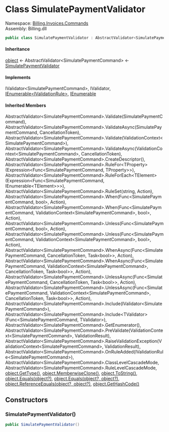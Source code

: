 # <a id="Billing_Invoices_Commands_SimulatePaymentValidator"></a> Class SimulatePaymentValidator

Namespace: [Billing.Invoices.Commands](Billing.Invoices.Commands.md)  
Assembly: Billing.dll  

```csharp
public class SimulatePaymentValidator : AbstractValidator<SimulatePaymentCommand>, IValidator<SimulatePaymentCommand>, IValidator, IEnumerable<IValidationRule>, IEnumerable
```

#### Inheritance

[object](https://learn.microsoft.com/dotnet/api/system.object) ← 
AbstractValidator<SimulatePaymentCommand\> ← 
[SimulatePaymentValidator](Billing.Invoices.Commands.SimulatePaymentValidator.md)

#### Implements

IValidator<SimulatePaymentCommand\>, 
IValidator, 
[IEnumerable<IValidationRule\>](https://learn.microsoft.com/dotnet/api/system.collections.generic.ienumerable\-1), 
[IEnumerable](https://learn.microsoft.com/dotnet/api/system.collections.ienumerable)

#### Inherited Members

AbstractValidator<SimulatePaymentCommand\>.Validate\(SimulatePaymentCommand\), 
AbstractValidator<SimulatePaymentCommand\>.ValidateAsync\(SimulatePaymentCommand, CancellationToken\), 
AbstractValidator<SimulatePaymentCommand\>.Validate\(ValidationContext<SimulatePaymentCommand\>\), 
AbstractValidator<SimulatePaymentCommand\>.ValidateAsync\(ValidationContext<SimulatePaymentCommand\>, CancellationToken\), 
AbstractValidator<SimulatePaymentCommand\>.CreateDescriptor\(\), 
AbstractValidator<SimulatePaymentCommand\>.RuleFor<TProperty\>\(Expression<Func<SimulatePaymentCommand, TProperty\>\>\), 
AbstractValidator<SimulatePaymentCommand\>.RuleForEach<TElement\>\(Expression<Func<SimulatePaymentCommand, IEnumerable<TElement\>\>\>\), 
AbstractValidator<SimulatePaymentCommand\>.RuleSet\(string, Action\), 
AbstractValidator<SimulatePaymentCommand\>.When\(Func<SimulatePaymentCommand, bool\>, Action\), 
AbstractValidator<SimulatePaymentCommand\>.When\(Func<SimulatePaymentCommand, ValidationContext<SimulatePaymentCommand\>, bool\>, Action\), 
AbstractValidator<SimulatePaymentCommand\>.Unless\(Func<SimulatePaymentCommand, bool\>, Action\), 
AbstractValidator<SimulatePaymentCommand\>.Unless\(Func<SimulatePaymentCommand, ValidationContext<SimulatePaymentCommand\>, bool\>, Action\), 
AbstractValidator<SimulatePaymentCommand\>.WhenAsync\(Func<SimulatePaymentCommand, CancellationToken, Task<bool\>\>, Action\), 
AbstractValidator<SimulatePaymentCommand\>.WhenAsync\(Func<SimulatePaymentCommand, ValidationContext<SimulatePaymentCommand\>, CancellationToken, Task<bool\>\>, Action\), 
AbstractValidator<SimulatePaymentCommand\>.UnlessAsync\(Func<SimulatePaymentCommand, CancellationToken, Task<bool\>\>, Action\), 
AbstractValidator<SimulatePaymentCommand\>.UnlessAsync\(Func<SimulatePaymentCommand, ValidationContext<SimulatePaymentCommand\>, CancellationToken, Task<bool\>\>, Action\), 
AbstractValidator<SimulatePaymentCommand\>.Include\(IValidator<SimulatePaymentCommand\>\), 
AbstractValidator<SimulatePaymentCommand\>.Include<TValidator\>\(Func<SimulatePaymentCommand, TValidator\>\), 
AbstractValidator<SimulatePaymentCommand\>.GetEnumerator\(\), 
AbstractValidator<SimulatePaymentCommand\>.PreValidate\(ValidationContext<SimulatePaymentCommand\>, ValidationResult\), 
AbstractValidator<SimulatePaymentCommand\>.RaiseValidationException\(ValidationContext<SimulatePaymentCommand\>, ValidationResult\), 
AbstractValidator<SimulatePaymentCommand\>.OnRuleAdded\(IValidationRule<SimulatePaymentCommand\>\), 
AbstractValidator<SimulatePaymentCommand\>.ClassLevelCascadeMode, 
AbstractValidator<SimulatePaymentCommand\>.RuleLevelCascadeMode, 
[object.GetType\(\)](https://learn.microsoft.com/dotnet/api/system.object.gettype), 
[object.MemberwiseClone\(\)](https://learn.microsoft.com/dotnet/api/system.object.memberwiseclone), 
[object.ToString\(\)](https://learn.microsoft.com/dotnet/api/system.object.tostring), 
[object.Equals\(object?\)](https://learn.microsoft.com/dotnet/api/system.object.equals\#system\-object\-equals\(system\-object\)), 
[object.Equals\(object?, object?\)](https://learn.microsoft.com/dotnet/api/system.object.equals\#system\-object\-equals\(system\-object\-system\-object\)), 
[object.ReferenceEquals\(object?, object?\)](https://learn.microsoft.com/dotnet/api/system.object.referenceequals), 
[object.GetHashCode\(\)](https://learn.microsoft.com/dotnet/api/system.object.gethashcode)

## Constructors

### <a id="Billing_Invoices_Commands_SimulatePaymentValidator__ctor"></a> SimulatePaymentValidator\(\)

```csharp
public SimulatePaymentValidator()
```

